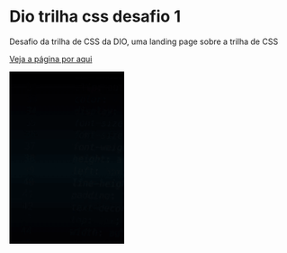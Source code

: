 # Dio trilha css desafio 1

<p>Desafio da trilha de CSS da DIO, uma landing page sobre a trilha de CSS</p>

[Veja a página por aqui](https://lucasregisdemoraes.github.io/dio-trilha-css-desafio-1/)

![preview do projeto](./preview.gif)